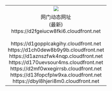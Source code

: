 ﻿<table>
  <tr></tr>
  <tr><td colspan=2 align=center><img src="https://d2fgeiucw8fki6.cloudfront.net/Up/oGate.jpg" /></td></tr>
  <tr><td colspan=2 align=center>网门动态网址<br/>(最新)
<br>https://d2fgeiucw8fki6.cloudfront.net
<br/>
<br>https://d1gopplcakgihy.cloudfront.net
<br>https://d1ch0dew8b9y9b.cloudfront.net
<br>https://d1aznszfwk4nqp.cloudfront.net
<br>https://d170uevsour4ms.cloudfront.net
<br>https://d2mf0wxegirrsb.cloudfront.net
<br>https://d13fopcfplw9xa.cloudfront.net
<br>https://dbyl8hjeri8m0.cloudfront.net
    </td>
  </tr>
</table>
